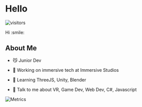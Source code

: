 <h1> Hello </h1>
<p align='center'>

![visitors](https://visitor-badge.glitch.me/badge?page_id=BrandonBartram98.BrandonBartram98)

</p>
<div size='20px'> Hi :smile: 
</div>

<h2> About Me </h2>

- :smirk_cat: Junior Dev

- 🔭 Working on immersive tech at Immersive Studios

- 🌱  Learning ThreeJS, Unity, Blender

- 💬 Talk to me about VR, Game Dev, Web Dev, C#, Javascript

<div></div>

![Metrics](https://metrics.lecoq.io/BrandonBartram98?template=terminal&base.header=0&base.activity=0&base.repositories=0&base.metadata=0&languages=1&languages.limit=8&languages.colors=github&languages.threshold=0%25&config.timezone=America%2FToronto)

